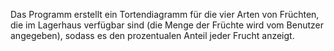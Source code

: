 Das Programm erstellt ein Tortendiagramm für die vier Arten von Früchten, die im Lagerhaus verfügbar sind (die Menge der Früchte wird vom Benutzer angegeben), sodass es den prozentualen Anteil jeder Frucht anzeigt.

